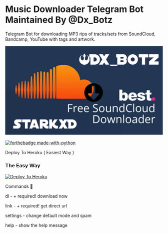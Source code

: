 Music Downloader Telegram Bot 
Maintained By @Dx_Botz
=========================================
Telegram Bot for downloading MP3 rips of tracks/sets from
SoundCloud, Bandcamp, YouTube with tags and artwork.


<p align="center">
<img src="telegram_settings/20200701_105511.jpg" alt="Sddl Bot">



[![forthebadge made-with-python](http://ForTheBadge.com/images/badges/made-with-python.svg)](https://www.python.org/)


Deploy To Heroku ( Easiest Way )

### The Easy Way
[![Deploy To Heroku](https://www.herokucdn.com/deploy/button.svg)](https://heroku.com/deploy?template=https://github.com/StarkGang/fridayuserbot)

Commands 🌸

dl - + <links> required! download now

link - + <links> required! get direct url

settings - change default mode and spam

help - show the help message

